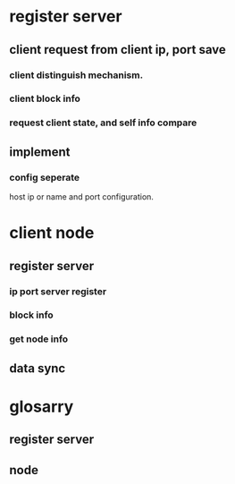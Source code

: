 # register server

## client request from client ip, port save
### client distinguish mechanism.
### client block info
### request client state, and self info compare

## implement
### config seperate
host ip or name and port configuration.


# client node

## register server
### ip port server register
### block info 
### get node info

## data sync



# glosarry
## register server
## node